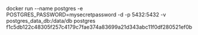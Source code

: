docker run --name postgres -e POSTGRES_PASSWORD=mysecretpassword -d -p 5432:5432 -v postgres_data_db:/data/db  postgres
f1c5db122c48305f257c4179c7fae374a83699a21d343abc11f0df280521ef0b
